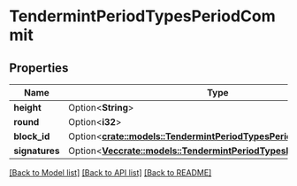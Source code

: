 # TendermintPeriodTypesPeriodCommit

## Properties

Name | Type | Description | Notes
------------ | ------------- | ------------- | -------------
**height** | Option<**String**> |  | [optional]
**round** | Option<**i32**> |  | [optional]
**block_id** | Option<[**crate::models::TendermintPeriodTypesPeriodBlockId**](tendermint.types.BlockID.md)> |  | [optional]
**signatures** | Option<[**Vec<crate::models::TendermintPeriodTypesPeriodCommitSig>**](tendermint.types.CommitSig.md)> |  | [optional]

[[Back to Model list]](../README.md#documentation-for-models) [[Back to API list]](../README.md#documentation-for-api-endpoints) [[Back to README]](../README.md)


